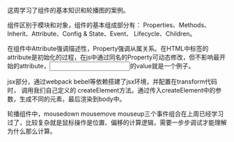 这周学习了组件的基本知识和轮播图的案例。

组件区别于模块和对象，组件的基本组成部分有：
Properties、Methods、Inherit、Attribute、Config & State、Event、
Lifecycle、Children。

在组件中Attribute强调描述性，Property强调从属关系。在HTML中标签的attribute是初始化的过程，在js中通过同名的Property可动态修改，但不影响最开始的attribute，<input >的value就是一个例子。

jsx部分，通过webpack bebel等依赖搭建了jsx环境，并配置在transform代码时， 调用我们自己定义的
createElement方法。通过传入createElement中的参数，生成不同的元素，最后渲染到body中。

轮播组件中，mousedown mousemove mouseup三个事件组合在上周已经学习过了，比较复杂就是鼠标操作是位置、偏移的计算逻辑，需要一步步调试才能理解为什么那么计算。

